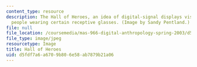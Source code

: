 ```yaml
---
content_type: resource
description: The Hall of Heroes, an idea of digital-signal displays visible only to
  people wearing certain receptive glasses. (Image by Sandy Pentland.)
file: null
file_location: /coursemedia/mas-966-digital-anthropology-spring-2003/d5fdf7a6a6709b806e58ab7879b21a06_mas-966s03.jpg
file_type: image/jpeg
resourcetype: Image
title: Hall of Heroes
uid: d5fdf7a6-a670-9b80-6e58-ab7879b21a06
---
```

